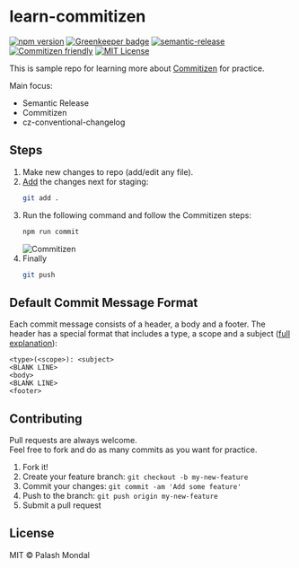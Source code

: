 # learn-commitizen

[![npm version](https://img.shields.io/npm/v/learn-commitizen.svg)](http://npm.im/learn-commitizen)
[![Greenkeeper badge](https://badges.greenkeeper.io/palashmon/learn-commitizen.svg)](https://greenkeeper.io/)
[![semantic-release](https://img.shields.io/badge/%20%20%F0%9F%93%A6%F0%9F%9A%80-semantic--release-e10079.svg)](https://github.com/semantic-release/semantic-release)
[![Commitizen friendly](https://img.shields.io/badge/commitizen-friendly-brightgreen.svg)](http://commitizen.github.io/cz-cli/)
[![MIT License](https://img.shields.io/npm/l/learn-commitizen.svg?colorB=0BD6D3)](http://opensource.org/licenses/MIT)

This is sample repo for learning more about [Commitizen](https://commitizen.github.io/cz-cli/) for practice.

Main focus:
- Semantic Release
- Commitizen
- cz-conventional-changelog

## Steps

1. Make new changes to repo (add/edit any file).
2. [Add](https://git-scm.com/docs/git-add) the changes next for staging:
   ```bash
   git add .
   ```
3. Run the following command and follow the Commitizen steps:
   ```bash
   npm run commit
   ```
   ![Commitizen](https://cdn.rawgit.com/commitizen/cz-cli/master/meta/screenshots/add-commit.png)
4. Finally
   ```bash
   git push
   ```	

## Default Commit Message Format

Each commit message consists of a header, a body and a footer. The header has a special format that includes a type, a scope and a subject ([full explanation](https://github.com/conventional-changelog-archived-repos/conventional-changelog-angular/blob/master/convention.md)):

```
<type>(<scope>): <subject>
<BLANK LINE>
<body>
<BLANK LINE>
<footer>
```

## Contributing

Pull requests are always welcome.  
Feel free to fork and do as many commits as you want for practice.

1. Fork it!
2. Create your feature branch: `git checkout -b my-new-feature`
3. Commit your changes: `git commit -am 'Add some feature'`
4. Push to the branch: `git push origin my-new-feature`
5. Submit a pull request


## License

MIT © Palash Mondal